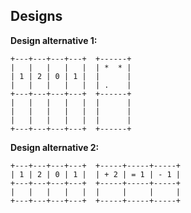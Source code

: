 Designs
---

**Design alternative 1:**
~~~
+---+---+---+---+  +------+
|   |   |   |   |  | *  * |
| 1 | 2 | 0 | 1 |  |      |
|   |   |   |   |  | .    |
+---+---+---+---+  +------+
|   |   |   |   |  |      |
|   |   |   |   |  |      |
|   |   |   |   |  |      |
+---+---+---+---+  +------+
~~~
**Design alternative 2:**
~~~
+---+---+---+---+  +-----+-----+-----+
| 1 | 2 | 0 | 1 |  | + 2 | = 1 | - 1 |
+---+---+---+---+  +-----+-----+-----+
|   |   |   |   |  |     |     |     |
+---+---+---+---+  +-----+-----+-----+
~~~
